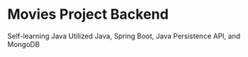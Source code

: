 # Movies Project Backend

Self-learning Java
Utilized Java, Spring Boot, Java Persistence API, and MongoDB
